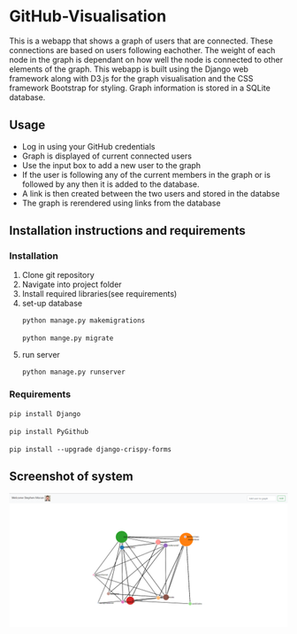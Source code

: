 # GitHub-Visualisation
This is a webapp that shows a graph of users that are connected. These connections are based on users following eachother. The weight of each node in the graph is dependant on how well the node is connected to other elements of the graph. This webapp is built using the Django web framework along with D3.js for the graph visualisation and the CSS framework Bootstrap for styling. Graph information is stored in a SQLite database.

## Usage
* Log in using your GitHub credentials
* Graph is displayed of current connected users
* Use the input box to add a new user to the graph 
* If the user is following any of the current members in the graph or is followed by any then it is added to the database. 
* A link is then created between the two users and stored in the databse
* The graph is rerendered using links from the database

## Installation instructions and requirements
  
  
  ### Installation
  1. Clone git repository
  2. Navigate into project folder
  3. Install required libraries(see requirements)
  4. set-up database
      ```
      python manage.py makemigrations
    
      python mange.py migrate
      ```
  5. run server 
      ```
      python manage.py runserver
      
      ```
  ### Requirements
   ```
   pip install Django 
  
   pip install PyGithub
  
   pip install --upgrade django-crispy-forms
   ```
    
## Screenshot of system
![](https://github.com/stephenMoran/GitHub-Visualisation/blob/master/systemScreenshot.PNG)
